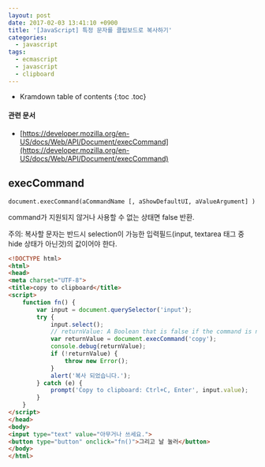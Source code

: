 ```yaml
---
layout: post
date: 2017-02-03 13:41:10 +0900
title: '[JavaScript] 특정 문자를 클립보드로 복사하기'
categories:
  - javascript
tags:
  - ecmascript
  - javascript
  - clipboard
---
```


* Kramdown table of contents
{:toc .toc}

#### 관련 문서

- [https://developer.mozilla.org/en-US/docs/Web/API/Document/execCommand](https://developer.mozilla.org/en-US/docs/Web/API/Document/execCommand)

## execCommand

```
document.execCommand(aCommandName [, aShowDefaultUI, aValueArgument] )
```

command가 지원되지 않거나 사용할 수 없는 상태면 false 반환.

주의: 복사할 문자는 반드시 selection이 가능한 입력필드(input, textarea 태그 중 hide 상태가 아닌것)의 값이어야 한다.

```html
<!DOCTYPE html>
<html>
<head>
<meta charset="UTF-8">
<title>copy to clipboard</title>
<script>
    function fn() {
        var input = document.querySelector('input');
        try {
            input.select();
            // returnValue: A Boolean that is false if the command is not supported or enabled.
            var returnValue = document.execCommand('copy');
            console.debug(returnValue);
            if (!returnValue) {
                throw new Error();
            }
            alert('복사 되었습니다.');
        } catch (e) {
            prompt('Copy to clipboard: Ctrl+C, Enter', input.value);
        }
    }
</script>
</head>
<body>
<input type="text" value="아무거나 쓰세요.">
<button type="button" onclick="fn()">그리고 날 눌러</button>
</body>
</html>
```
